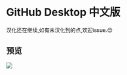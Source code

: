 # GitHub Desktop 中文版
汉化还在继续,如有未汉化到的点,欢迎issue.😊

## 预览
![](https://github.com/wroldLove/GitHubDesktop-zh/blob/main/Preview.png)
